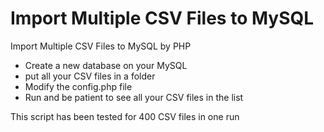 # Import Multiple CSV Files to MySQL
Import Multiple CSV Files to MySQL by PHP 
- Create a new database on your MySQL
- put all your CSV files in a folder
- Modify the config.php file 
- Run and be patient to see all your CSV files in the list

This script has been tested for 400 CSV files in one run 
